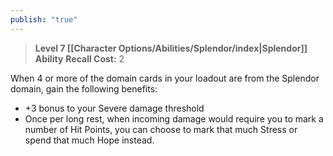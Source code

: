 ```yaml
---
publish: "true"
---
```

> **Level 7 [[Character Options/Abilities/Splendor/index|Splendor]] Ability**
> **Recall Cost:** 2

When 4 or more of the domain cards in your loadout are from the Splendor domain, gain the following benefits:

- +3 bonus to your Severe damage threshold
- Once per long rest, when incoming damage would require you to mark a number of Hit Points, you can choose to mark that much Stress or spend that much Hope instead.
